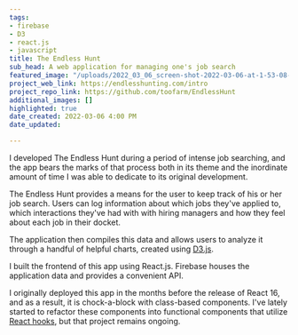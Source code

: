 ```yaml
---
tags:
- firebase
- D3
- react.js
- javascript
title: The Endless Hunt
sub_head: A web application for managing one's job search
featured_image: "/uploads/2022_03_06_screen-shot-2022-03-06-at-1-53-08-pm.png"
project_web_link: https://endlesshunting.com/intro
project_repo_link: https://github.com/toofarm/EndlessHunt
additional_images: []
highlighted: true
date_created: 2022-03-06 4:00 PM
date_updated: 

---
```

I developed The Endless Hunt during a period of intense job searching, and the app bears the marks of that process both in its theme and the inordinate amount of time I was able to dedicate to its original development.

The Endless Hunt provides a means for the user to keep track of his or her job search. Users can log information about which jobs they've applied to, which interactions they've had with with hiring managers and how they feel about each job in their docket. 

The application then compiles this data and allows users to analyze it through a handful of helpful charts, created using [D3.js](https://d3js.org/).

I built the frontend of this app using React.js. Firebase houses the application data and provides a convenient API.

I originally deployed this app in the months before the release of React 16, and as a result, it is chock-a-block with class-based components. I've lately started to refactor these components into functional components that utilize [React hooks](https://reactjs.org/docs/hooks-intro.html), but that project remains ongoing.